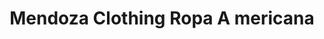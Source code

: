 ---
title: "Mendoza Clothing Ropa A mericana"
url: /zitacuaro/mendoza-clothing-ropa-a-mericana/
shop: ropa
---